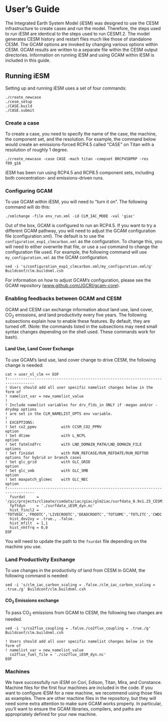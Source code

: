 # User’s Guide

The Integrated Earth System Model (iESM) was designed to use the CESM infrastructure to create cases and run the model. Therefore, the steps used to run iESM are identical to the steps used to run CESM1.2. The model generates CESM history and restart files much like those of standalone CESM. The GCAM options are invoked by changing various options within CESM. GCAM results are written to a separate file within the CESM output directories. Information on running iESM and using GCAM within iESM is included in this guide.

## Running iESM

Setting up and running iESM uses a set of four commands:
``` 	
./create_newcase
./cesm_setup
./CASE.build
./CASE.submit 
```

### Create a case
To create a case, you need to specify the name of the case, the machine, the component set, and the resolution. For example, the command below would create an emissions-forced RCP4.5 called “CASE” on Titan with a resolution of roughly 1 degree.

``` 
./create_newcase -case CASE -mach titan -compset BRCP45BPRP -res f09_g16 
```

iESM has been run using RCP4.5 and RCP8.5 component sets, including both concentration- and emissions-driven runs. 

### Configuring GCAM
To use GCAM within iESM, you will need to “turn it on”. The following command will do this:

``` 
./xmlchange -file env_run.xml -id CLM_IAC_MODE -val 'giac' 
```

Out of the box, GCAM is configured to run an RCP4.5. If you want to try a different GCAM pathway, you will need to adjust the GCAM configuration file (configuration.xml). The default is to use the `configuration_exp1_clmcarbon.xml` as the configuration. To change this, you will need to either overwrite that file, or use a `sed` command to change the configuration file used. For example, the following command will use `my_configuration.xml` as the GCAM configuration.

``` 
sed -i 's/configuration_exp1_clmcarbon.xml/my_configuration.xml/g' Buildconf/clm.buildnml.csh
``` 

For information on how to adjust GCAM’s configuration, please see the GCAM repository (www.github.com/JGCRI/gcam-core). 

### Enabling feedbacks between GCAM and CESM
GCAM and CESM can exchange information about land use, land cover, CO<sub>2</sub> emissions, and land productivity every five years. The following subsections explain how to enable these features. By default, they are turned off. (Note: the commands listed in the subsections may need small syntax changes depending on the shell used. These commands work for bash).

#### Land Use, Land Cover Exchange
To use GCAM’s land use, land cover change to drive CESM, the following change is needed: 

```
cat > user_nl_clm << EOF                                                                                                                         
!----------------------------------------------------------------------------------                                                              
! Users should add all user specific namelist changes below in the form of                                                                       
! namelist_var = new_namelist_value                                                                                                              
!                                                                                                                                                
! Include namelist variables for drv_flds_in ONLY if -megan and/or -drydep options                                                               
! are set in the CLM_NAMELIST_OPTS env variable.                                                                                                 
!                                                                                                                                                
! EXCEPTIONS:                                                                                                                                    
! Set co2_ppmv           with CCSM_CO2_PPMV                      option                                                                          
! Set dtime              with L_NCPL                             option                                                                          
! Set fatmlndfrc         with LND_DOMAIN_PATH/LND_DOMAIN_FILE    options                                                                         
! Set finidat            with RUN_REFCASE/RUN_REFDATE/RUN_REFTOD options for hybrid or branch cases                                              
! Set glc_grid           with GLC_GRID                           option                                                                          
! Set glc_smb            with GLC_SMB                            option                                                                          
! Set maxpatch_glcmec    with GLC_NEC                            option                                                                          
!----------------------------------------------------------------------------------                                                              
  fsurdat     =  '/pic/projects/climate/csmdata/iac/giac/glm2iac/surfdata_0.9x1.25_CESM12_simyear1850_c131015.nc'                                
  fpftdyn     = './surfdata_iESM_dyn.nc'                                                                                                         
  hist_fincl2 = 'TOTVEGC','FROOTC','LIVECROOTC','DEADCROOTC','TOTSOMC','TOTLITC','CWDC','NPP','AGNPP','BGNPP','HR'                               
  hist_dov2xy = .true., .false.                                                                                                                  
  hist_mfilt  = 1,1                                                                                                                              
  hist_nhtfrq = 0,0                                                                                                                              
EOF  
```           

You will need to update the path to the `fsurdat` file depending on the machine you use.

### Land Productivity Exchange
To use changes in the productivity of land from CESM in GCAM, the following command is needed: 
```
sed -i 's/clm_iac_carbon_scaling = .false./clm_iac_carbon_scaling = .true./g' Buildconf/clm.buildnml.csh
```

#### CO<sub>2</sub> Emissions exchange
To pass CO<sub>2</sub> emissions from GCAM to CESM, the following two changes are needed. 

``` 
sed -i 's/co2flux_coupling = .false./co2flux_coupling = .true./g' Buildconf/clm.buildnml.csh
```

```                                                                                                             cat > user_nl_cam <<EOF                                                                                                                          
! Users should add all user specific namelist changes below in the form of                                                                       
! namelist_var = new_namelist_value                                                                                                              
  co2flux_fuel_file = './co2flux_iESM_dyn.nc'                                                                                                    
EOF                                                                           
```

### Machines
We have successfully run iESM on Cori, Edison, Titan, Mira, and Constance. Machine files for the first four machines are included in the code. If you want to configure iESM for a new machine, we recommend using those files as examples. There are other machine files in the repository, but they will need some extra attention to make sure GCAM works properly. In particular, you’ll want to ensure the GCAM libraries, compilers, and paths are appropriately defined for your new machine.

